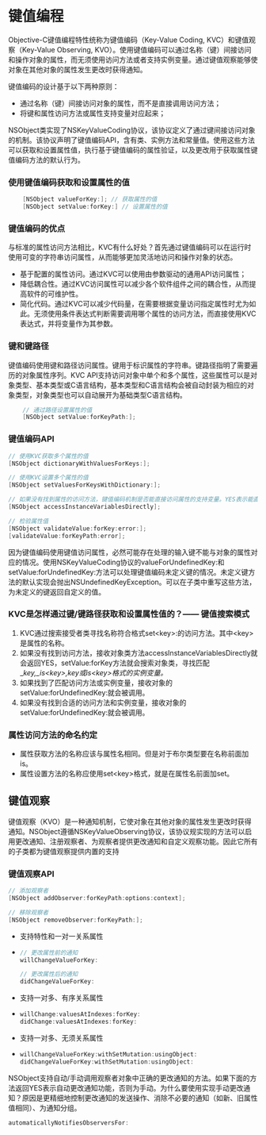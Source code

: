# 键值编程

Objective-C键值编程特性统称为键值编码（Key-Value Coding, KVC）和键值观察（Key-Value Observing, KVO）。使用键值编码可以通过名称（键）间接访问和操作对象的属性，而无须使用访问方法或者支持实例变量。通过键值观察能够使对象在其他对象的属性发生更改时获得通知。

键值编码的设计基于以下两种原则：

* 通过名称（键）间接访问对象的属性，而不是直接调用访问方法；
* 将键和属性访问方法或属性支持变量对应起来；

NSObject类实现了NSKeyValueCoding协议，该协议定义了通过键间接访问对象的机制。该协议声明了键值编码API，含有类、实例方法和常量值。使用这些方法可以获取和设置属性值，执行基于键值编码的属性验证，以及更改用于获取属性键值编码方法的默认行为。

### 使用键值编码获取和设置属性的值

```objective-c
    [NSObject valueForKey:]; // 获取属性的值
    [NSObject setValue:forKey:] // 设置属性的值
```

### 键值编码的优点

与标准的属性访问方法相比，KVC有什么好处？首先通过键值编码可以在运行时使用可变的字符串访问属性，从而能够更加灵活地访问和操作对象的状态。

* 基于配置的属性访问。通过KVC可以使用由参数驱动的通用API访问属性；
* 降低耦合性。通过KVC访问属性可以减少各个软件组件之间的耦合性，从而提高软件的可维护性。
* 简化代码。通过KVC可以减少代码量，在需要根据变量访问指定属性时尤为如此。无须使用条件表达式判断需要调用哪个属性的访问方法，而直接使用KVC表达式，并将变量作为其参数。

### 键和键路径

键值编码使用键和路径访问属性。键用于标识属性的字符串。键路径指明了需要遍历的对象属性序列。KVC API支持访问对象中单个和多个属性，这些属性可以是对象类型、基本类型或C语言结构，基本类型和C语言结构会被自动封装为相应的对象类型，对象类型也可以自动展开为基础类型C语言结构。

```objective-c
    // 通过路径设置属性的值
    [NSObject setValue:forKeyPath:];
```

### 键值编码API

```objective-c
// 使用KVC获取多个属性的值
[NSObject dictionaryWithValuesForKeys:];

// 使用KVC设置多个属性的值
[NSObject setValuesForKeysWithDictionary:];

// 如果没有找到属性的访问方法，键值编码机制是否能直接访问属性的支持变量。YES表示能直接访问实例变量，NO表示不能。NSObject类默认实现会返回YES，通常应该重写这个类，以便控制这种行为。
[NSObject accessInstanceVariablesDirectly];

// 检验属性值
[NSObject validateValue:forKey:error:];
[validateValue:forKeyPath:error];
```

因为键值编码使用键值访问属性，必然可能存在处理的输入键不能与对象的属性对应的情况。使用NSKeyValueCoding协议的valueForUndefinedKey:和setValue:forUndefinedKey:方法可以处理键值编码未定义键的情况。未定义键方法的默认实现会抛出NSUndefinedKeyException。可以在子类中重写这些方法，为未定义的键返回自定义的值。

### KVC是怎样通过键/键路径获取和设置属性值的？—— 键值搜索模式

1. KVC通过搜索接受者类寻找名称符合格式set&lt;key&gt;:的访问方法。其中&lt;key&gt;是属性的名称。
2. 如果没有找到访问方法，接收对象类方法accessInstanceVariablesDirectly就会返回YES，setValue:forKey方法就会搜索对象类，寻找匹配\__key,\_is&lt;key&gt;,key或is&lt;key&gt;格式的实例变量。_
3. 如果找到了匹配访问方法或实例变量，接收对象的setValue:forUndefinedKey:就会被调用。
4. 如果没有找到合适的访问方法和实例变量，接收对象的setValue:forUndefinedKey:就会被调用。

### 属性访问方法的命名约定

* 属性获取方法的名称应该与属性名相同。但是对于布尔类型要在名称前面加is。
* 属性设置方法的名称应使用set&lt;key&gt;格式，就是在属性名前面加set。

## 键值观察

键值观察（KVO）是一种通知机制，它使对象在其他对象的属性发生更改时获得通知。NSObject遵循NSKeyValueObserving协议，该协议规实现的方法可以启用更改通知、注册观察者、为观察者提供更改通知和自定义观察功能。因此它所有的子类都为键值观察提供内置的支持

### 键值观察API

```objective-c
// 添加观察者
[NSObject addObserver:forKeyPath:options:context];

// 移除观察者
[NSObject removeObserver:forKeyPath:];

```

* 支持特性和一对一关系属性
* ```objective-c
  // 更改属性前的通知
  willChangeValueForKey:

  // 更改属性后的通知
  didChangeValueForKey:
  ```

* 支持一对多、有序关系属性
* ```objective-c
  willChange:valuesAtIndexes:forKey:
  didChange:valuesAtIndexes:forKey:
  ```

* 支持一对多、无须关系属性
* ```objective-c
  willChangeValueForKey:withSetMutation:usingObject:
  didChangeValueForKey:withSetMutation:usingObject:
  ```

 NSObject支持自动/手动调用观察者对象中正确的更改通知的方法。如果下面的方法返回YES表示自动更改通知功能，否则为手动。为什么要使用实现手动更改通知？原因是更精细地控制更改通知的发送操作、消除不必要的通知（如新、旧属性值相同）、为通知分组。

```objective-c
automaticallyNotifiesObserversFor:
```



